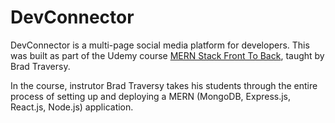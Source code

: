 # DevConnector
DevConnector is a multi-page social media platform for developers. 
This was built as part of the Udemy course [MERN Stack Front To Back](https://www.udemy.com/mern-stack-front-to-back/), taught by Brad Traversy.

In the course, instrutor Brad Traversy takes his students through the entire process of setting up 
and deploying a MERN (MongoDB, Express.js, React.js, Node.js) application. 
